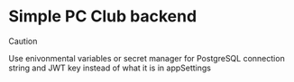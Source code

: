 # Simple PC Club backend
> [!CAUTION]
> Use enivonmental variables or secret manager for PostgreSQL connection string and JWT key instead of what it is in appSettings
